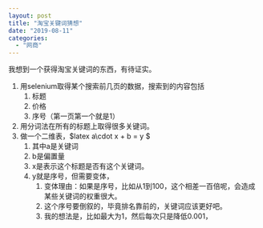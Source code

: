 ```yaml
---
layout: post
title: "淘宝关键词猜想"
date: "2019-08-11"
categories: 
  - "网商"
---
```


我想到一个获得淘宝关键词的东西，有待证实。

1. 用selenium取得某个搜索前几页的数据，搜索到的内容包括
    1. 标题
    2. 价格
    3. 序号（第一页第一个就是1）
2. 用分词法在所有的标题上取得很多关键词。
3. 做一个二维表，$latex a\\cdot x + b = y $
    1. 其中a是关键词
    2. b是偏置量
    3. x是表示这个标题是否有这个关键词。
    4. y就是序号，但需要变体，
        1. 变体理由：如果是序号，比如从1到100，这个相差一百倍呢，会造成某些关键词的权重很大。
        2. 这个序号要倒叙的，毕竟排名靠前的，关键词应该更好吧。
        3. 我的想法是，比如最大为1，然后每次只是降低0.001，
